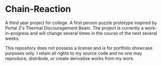 # Chain-Reaction
A third year project for college. A first person puzzle prototype inspired by Portal 2's Thermal Discouragement Beam. The project is currently a work-in-progress and will change several times in the course of the next several weeks.

This repository does not possess a license and is for portfolio showcase purposes only. I retain all rights to my source code and no one may reproduce, distribute, or create derivative works from my work.
